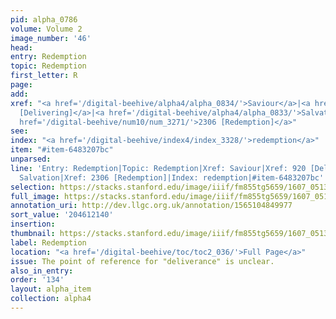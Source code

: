 ```yaml
---
pid: alpha_0786
volume: Volume 2
image_number: '46'
head:
entry: Redemption
topic: Redemption
first_letter: R
page:
add:
xref: "<a href='/digital-beehive/alpha4/alpha_0834/'>Saviour</a>|<a href='/digital-beehive/num4/num_1219/'>920
  [Delivering]</a>|<a href='/digital-beehive/alpha4/alpha_0833/'>Salvation</a>|<a
  href='/digital-beehive/num10/num_3271/'>2306 [Redemption]</a>"
see:
index: "<a href='/digital-beehive/index4/index_3328/'>redemption</a>"
item: "#item-6483207bc"
unparsed:
line: 'Entry: Redemption|Topic: Redemption|Xref: Saviour|Xref: 920 [Delivering]|Xref:
  Salvation|Xref: 2306 [Redemption]|Index: redemption|#item-6483207bc'
selection: https://stacks.stanford.edu/image/iiif/fm855tg5659/1607_0513/803,2140,2977,471/full/0/default.jpg
full_image: https://stacks.stanford.edu/image/iiif/fm855tg5659/1607_0513/full/full/0/default.jpg
annotation_uri: http://dev.llgc.org.uk/annotation/1565104849977
sort_value: '204612140'
insertion:
thumbnail: https://stacks.stanford.edu/image/iiif/fm855tg5659/1607_0513/803,2140,600,180/250,/0/default.jpg
label: Redemption
location: "<a href='/digital-beehive/toc/toc2_036/'>Full Page</a>"
issue: The point of reference for "deliverance" is unclear.
also_in_entry:
order: '134'
layout: alpha_item
collection: alpha4
---
```

